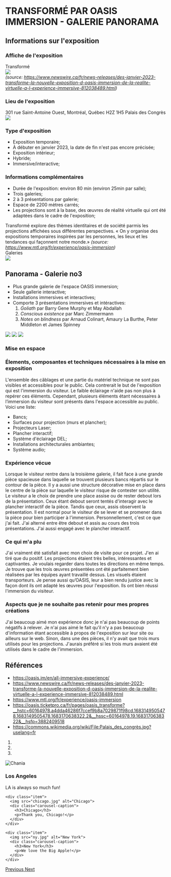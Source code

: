 # TRANSFORMÉ PAR OASIS IMMERSION - GALERIE PANORAMA

## Informations sur l'exposition
### Affiche de l'exposition
Transformé
<br>
<img src="https://github.com/jejed8/-H23_V13_inspirations_DUVERSEAU/blob/main/visite_individuelle_transforme_OASIS/medias/transforme_affiche_expo_582x900.png">
<br>
*(source: https://www.newswire.ca/fr/news-releases/des-janvier-2023-transforme-la-nouvelle-exposition-d-oasis-immersion-de-la-realite-virtuelle-a-l-experience-immersive-812038489.html)*

### Lieu de l'exposition
301 rue Saint-Antoine Ouest, Montréal, Québec H2Z 1H5
Palais des Congrès
<br>
<img src="https://github.com/jejed8/-H23_V13_inspirations_DUVERSEAU/blob/main/visite_individuelle_transforme_OASIS/medias/palais_des_congres.png">
<br>

### Type d'exposition
- Exposition temporaire;
- À débuter en janvier 2023, la date de fin n'est pas encore précisée;
- Exposition intérieur;
- Hybride;
- Immersive/interactive;

### Informations complémentaires
- Durée de l'exposition: environ 80 min (environ 25min par salle);
- Trois galeries;
- 2 à 3 présentations par galerie;
- Espace de 2200 mètres carrés;
- Les projections sont à la base, des œuvres de réalité virtuelle qui ont été adaptées dans le cadre de l'exposition;

Transformé explore des thèmes identitaires et de société parmis les projections affichées sous différentes perspectives. 
« On y organise des expositions temporaires inspirées par les personnes, les lieux et les tendances qui façonnent notre monde.»
*(source: https://www.mtl.org/fr/experience/oasis-immersion)*
<br>
Galeries
<br>
<img src="https://github.com/jejed8/-H23_V13_inspirations_DUVERSEAU/blob/main/visite_individuelle_transforme_OASIS/medias/affiche_galeries_transforme.png">
<br>

## Panorama - Galerie no3
- Plus grande galerie de l'espace OASIS immersion;
- Seule gallerie interactive;  
- Installations immersives et interactives;
- Comporte 3 présentations immersives et intéractives:
    1. *Goliath* par Barry Gene Murphy et May Abdallah
    2. *Conscious existence* par Marc Zimmermann
    3. *Notes on blindness* par Arnaud Colinart, Amaury La Burthe, Peter Middleton et James Spinney
<div style="display:inline-block">
    <img src="https://github.com/jejed8/-H23_V13_inspirations_DUVERSEAU/blob/main/visite_individuelle_transforme_OASIS/medias/cartel_goliath_transforme.png">
    <img src="https://github.com/jejed8/-H23_V13_inspirations_DUVERSEAU/blob/main/visite_individuelle_transforme_OASIS/medias/cartel_conscious_existence_transforme.png">
    <img src="https://github.com/jejed8/-H23_V13_inspirations_DUVERSEAU/blob/main/visite_individuelle_transforme_OASIS/medias/cartel_notes_on_blindness_transforme.png">
</div>

### Mise en espace

### Élements, composantes et techniques nécessaires à la mise en exposition
L'ensemble des câblages et une partie du matériel technique ne sont pas visibles et accessibles pour le public. Cela contrerait le but de l'exposition qui est l'immersion du visiteur. Le faible éclairage n'aide pas non plus à repérer ces éléments. Cependant, plusieurs éléments étant nécessaires à l’immersion du visiteur sont présents dans l'espace accessible au public. Voici une liste:
- Bancs;
- Surfaces pour projection (murs et plancher);
- Projecteurs Laser;
- Plancher interactif;
- Système d'éclairage DEL;
- Installations architecturales ambiantes;
- Système audio;

### Expérience vécue 
Lorsque le visiteur rentre dans la troisième galerie, il fait face à une grande pièce spacieuse dans laquelle se trouvent plusieurs bancs répartis sur le contour de la pièce. Il y a aussi une structure décorative mise en place dans le centre de la pièce sur laquelle le visiteur risque de contester son utilité. Le visiteur a le choix de prendre une place assise ou de rester debout lors de la présentation. Ceux étant debout seront tentés d'interagir avec le plancher interactif de la pièce. Tandis que ceux, assis observent la présentation. Il est normal pour le visiteur de se lever et se promener dans la pièce pour bien participer à l'immersion. Personnellement, c'est ce que j'ai fait. J'ai alterné entre être debout et assis au cours des trois présentations. J'ai aussi engagé avec le plancher interactif.

### Ce qui m'a plu
J'ai vraiment été satisfait avec mon choix de visite pour ce projet. J'en ai tiré que du positif. Les projections étaient très belles, intéressantes et captivantes. Je voulais regarder dans toutes les directions en même temps. Je trouve que les trois œuvres présentées ont été parfaitement bien réalisées par les équipes ayant travaillé dessus. Les visuels étaient transporteurs. Je pense aussi qu’OASIS, leur a bien rendu justice avec la façon dont ils ont adapté les œuvres pour l'exposition. Ils ont bien réussi l'immersion du visiteur.

### Aspects que je ne souhaite pas retenir pour mes propres créations
J'ai beaucoup aimé mon expérience donc je n'ai pas beaucoup de points négatifs à relever. Je n'ai pas aimé le fait qu’il n'y a pas beaucoup d'information étant accessible à propos de l'exposition sur leur site ou ailleurs sur le web. Sinon, dans une des pièces, il n'y avait que trois murs utilisés pour les projections. J'aurais préféré si les trois murs avaient été utilisés dans le cadre de l'immersion.

## Références
- https://oasis.im/en/all-immersive-experience/
- https://www.newswire.ca/fr/news-releases/des-janvier-2023-transforme-la-nouvelle-exposition-d-oasis-immersion-de-la-realite-virtuelle-a-l-experience-immersive-812038489.html
- https://www.mtl.org/fr/experience/oasis-immersion
- https://oasis.ticketpro.ca/fr/pages/oasis_transforme?__hstc=60164978.a4dda46286f7ccef9b8a7029871f98cd.1683149505478.1683149505478.1683170638322.2&__hssc=60164978.19.1683170638322&__hsfp=3882409518
- https://commons.wikimedia.org/wiki/File:Palais_des_congrès.jpg?uselang=fr
  
  
<div id="myCarousel" class="carousel slide" data-ride="carousel">
  <!-- Indicators -->
  <ol class="carousel-indicators">
    <li data-target="#myCarousel" data-slide-to="0" class="active"></li>
    <li data-target="#myCarousel" data-slide-to="1"></li>
    <li data-target="#myCarousel" data-slide-to="2"></li>
  </ol>

  <!-- Wrapper for slides -->
  <div class="carousel-inner">
    <div class="item active">
      <img src="la.jpg" alt="Chania">
      <div class="carousel-caption">
        <h3>Los Angeles</h3>
        <p>LA is always so much fun!</p>
      </div>
    </div>

    <div class="item">
      <img src="chicago.jpg" alt="Chicago">
      <div class="carousel-caption">
        <h3>Chicago</h3>
        <p>Thank you, Chicago!</p>
      </div>
    </div>

    <div class="item">
      <img src="ny.jpg" alt="New York">
      <div class="carousel-caption">
        <h3>New York</h3>
        <p>We love the Big Apple!</p>
      </div>
    </div>
  </div>

  <!-- Left and right controls -->
  <a class="left carousel-control" href="#myCarousel" data-slide="prev">
    <span class="glyphicon glyphicon-chevron-left"></span>
    <span class="sr-only">Previous</span>
  </a>
  <a class="right carousel-control" href="#myCarousel" data-slide="next">
    <span class="glyphicon glyphicon-chevron-right"></span>
    <span class="sr-only">Next</span>
  </a>
</div>
